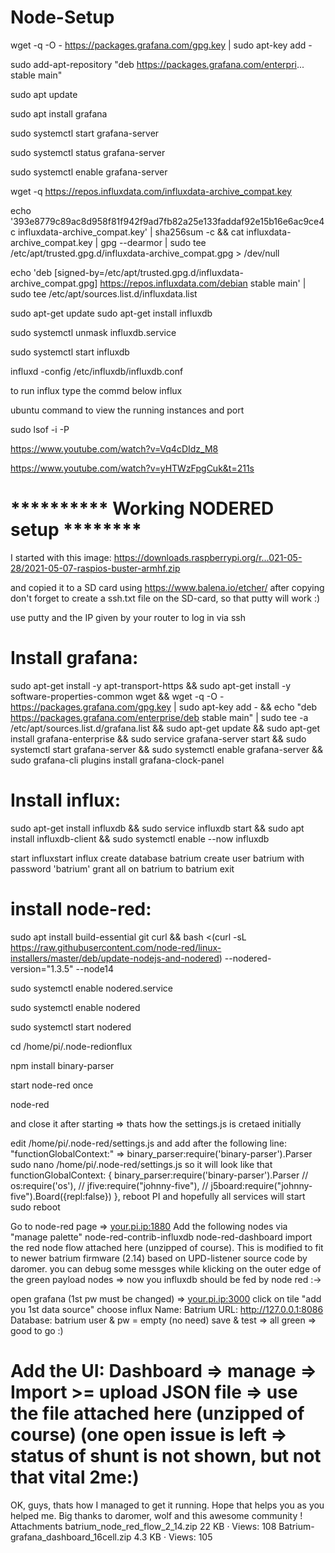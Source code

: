 # Node-Setup


wget -q -O - https://packages.grafana.com/gpg.key | sudo apt-key add -

sudo add-apt-repository "deb https://packages.grafana.com/enterpri... stable main"

sudo apt update

sudo apt install grafana

sudo systemctl start grafana-server

sudo systemctl status grafana-server

sudo systemctl enable grafana-server





wget -q https://repos.influxdata.com/influxdata-archive_compat.key

echo '393e8779c89ac8d958f81f942f9ad7fb82a25e133faddaf92e15b16e6ac9ce4c influxdata-archive_compat.key' | sha256sum -c && cat influxdata-archive_compat.key | gpg --dearmor | sudo tee /etc/apt/trusted.gpg.d/influxdata-archive_compat.gpg > /dev/null

echo 'deb [signed-by=/etc/apt/trusted.gpg.d/influxdata-archive_compat.gpg] https://repos.influxdata.com/debian stable main' | sudo tee /etc/apt/sources.list.d/influxdata.list

sudo apt-get update
sudo apt-get install influxdb

sudo systemctl unmask influxdb.service

sudo systemctl start influxdb

influxd -config /etc/influxdb/influxdb.conf

to run influx type the commd below
influx

ubuntu command to view the running instances and port

sudo lsof -i -P

https://www.youtube.com/watch?v=Vq4cDIdz_M8


https://www.youtube.com/watch?v=yHTWzFpgCuk&t=211s


# ********** Working NODERED setup ********

I started with this image:
https://downloads.raspberrypi.org/r...021-05-28/2021-05-07-raspios-buster-armhf.zip


and copied it to a SD card using https://www.balena.io/etcher/
after copying don't forget to create a ssh.txt file on the SD-card, so that putty will work :)

use putty and the IP given by your router to log in via ssh

# Install grafana:

sudo apt-get install -y apt-transport-https && sudo apt-get install -y software-properties-common wget && wget -q -O - https://packages.grafana.com/gpg.key | sudo apt-key add - && echo "deb https://packages.grafana.com/enterprise/deb stable main" | sudo tee -a /etc/apt/sources.list.d/grafana.list && sudo apt-get update && sudo apt-get install grafana-enterprise && sudo service grafana-server start && sudo systemctl start grafana-server && sudo systemctl enable grafana-server && sudo grafana-cli plugins install grafana-clock-panel

# Install influx:
sudo apt-get install influxdb && sudo service influxdb start && sudo apt install influxdb-client && sudo systemctl enable --now influxdb

start influxstart 
influx
create database batrium
create user batrium with password 'batrium'
grant all on batrium to batrium
exit

# install node-red:
sudo apt install build-essential git curl && bash <(curl -sL https://raw.githubusercontent.com/node-red/linux-installers/master/deb/update-nodejs-and-nodered) --nodered-version="1.3.5" --node14

sudo systemctl enable nodered.service

sudo systemctl enable nodered

sudo systemctl start nodered

cd /home/pi/.node-redionflux

npm install binary-parser

start node-red once

node-red

and close it after starting => thats how the settings.js is cretaed initially


edit /home/pi/.node-red/settings.js and add after the following line: "functionGlobalContext:" => binary_parser:require('binary-parser').Parser
sudo nano /home/pi/.node-red/settings.js
so it will look like that
functionGlobalContext: {
binary_parser:require('binary-parser').Parser
// os:require('os'),
// jfive:require("johnny-five"),
// j5board:require("johnny-five").Board({repl:false})
},
reboot PI and hopefully all services will start
sudo reboot

Go to node-red page => <your.pi.ip:1880>
Add the following nodes via "manage palette"
node-red-contrib-influxdb
node-red-dashboard
import the red node flow attached here (unzipped of course). This is modified to fit to newer batrium firmware (2.14) based on UPD-listener source code by daromer.
you can debug some messges while klicking on the outer edge of the green payload nodes
=> now you influxdb should be fed by node red :->

open grafana (1st pw must be changed) => <your.pi.ip:3000>
click on tile "add you 1st data source"
choose influx
Name: Batrium
URL: http://127.0.0.1:8086
Database: batrium
user & pw = empty (no need)
save & test => all green => good to go :)

Add the UI:
Dashboard => manage => Import >= upload JSON file => use the file attached here (unzipped of course)
(one open issue is left => status of shunt is not shown, but not that vital 2me:)
===
OK, guys, thats how I managed to get it running. Hope that helps you as you helped me.
Big thanks to daromer, wolf and this awesome community !
Attachments
batrium_node_red_flow_2_14.zip
22 KB · Views: 108
Batrium-grafana_dashboard_16cell.zip
4.3 KB · Views: 105
